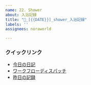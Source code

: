 ```yaml
---
name: 22. Shower
about: 入浴記録
title: "🛁_[{{DATE}}]_shower_入浴記録"
labels: ''
assignees: noraworld

---
```


### クイックリンク
* [今日の日記]([{{MAIN_REPO_TODAY_URL}}])
* [ワークフローディスパッチ](https://github.com/noraworld/diary-templates-assistant/actions/workflows/shower.yml)
* [昨日の記録](https://github.com/noraworld/diary-templates/blob/main/templates/shower/[{{YESTERDAY_YEAR}}]/[{{YESTERDAY_MONTH}}]/[{{YESTERDAY_DATE}}]-.md)
